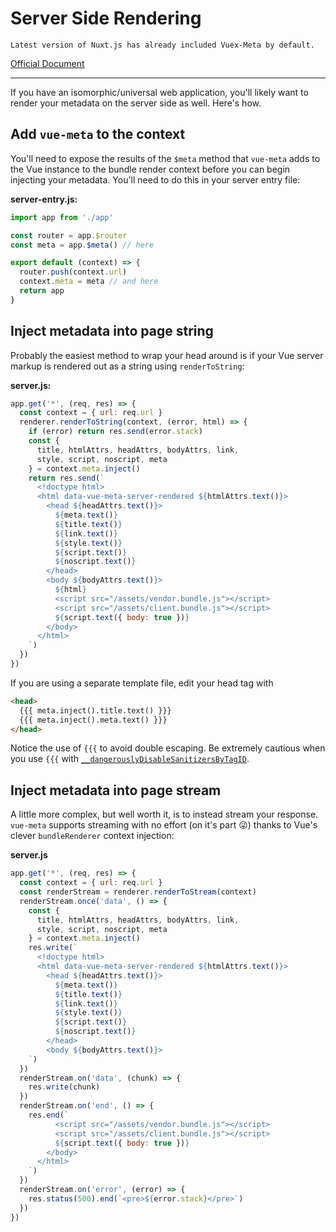 # Server Side Rendering

```
Latest version of Nuxt.js has already included Vuex-Meta by default.
```
[Official Document](https://nuxtjs.org/api/pages-head/)

<hr>

If you have an isomorphic/universal web application, you'll likely want to render your metadata on the server side as well. Here's how.

## Add `vue-meta` to the context

You'll need to expose the results of the `$meta` method that `vue-meta` adds to the Vue instance to the bundle render context before you can begin injecting your metadata. You'll need to do this in your server entry file:

**server-entry.js:**
```js
import app from './app'

const router = app.$router
const meta = app.$meta() // here

export default (context) => {
  router.push(context.url)
  context.meta = meta // and here
  return app
}
```

## Inject metadata into page string

Probably the easiest method to wrap your head around is if your Vue server markup is rendered out as a string using `renderToString`:

**server.js:**

```js
app.get('*', (req, res) => {
  const context = { url: req.url }
  renderer.renderToString(context, (error, html) => {
    if (error) return res.send(error.stack)
    const {
      title, htmlAttrs, headAttrs, bodyAttrs, link,
      style, script, noscript, meta
    } = context.meta.inject()
    return res.send(`
      <!doctype html>
      <html data-vue-meta-server-rendered ${htmlAttrs.text()}>
        <head ${headAttrs.text()}>
          ${meta.text()}
          ${title.text()}
          ${link.text()}
          ${style.text()}
          ${script.text()}
          ${noscript.text()}
        </head>
        <body ${bodyAttrs.text()}>
          ${html}
          <script src="/assets/vendor.bundle.js"></script>
          <script src="/assets/client.bundle.js"></script>
          ${script.text({ body: true })}
        </body>
      </html>
    `)
  })
})
```

If you are using a separate template file, edit your head tag with

```html
<head>
  {{{ meta.inject().title.text() }}}
  {{{ meta.inject().meta.text() }}}
</head>
```

Notice the use of `{{{` to avoid double escaping. Be extremely cautious when you use `{{{` with [`__dangerouslyDisableSanitizersByTagID`](/api/#dangerouslydisablesanitizersbytagid).

## Inject metadata into page stream


A little more complex, but well worth it, is to instead stream your response. `vue-meta` supports streaming with no effort (on it's part :stuck_out_tongue_winking_eye:) thanks to Vue's clever `bundleRenderer` context injection:

**server.js**
```js
app.get('*', (req, res) => {
  const context = { url: req.url }
  const renderStream = renderer.renderToStream(context)
  renderStream.once('data', () => {
    const {
      title, htmlAttrs, headAttrs, bodyAttrs, link,
      style, script, noscript, meta
    } = context.meta.inject()
    res.write(`
      <!doctype html>
      <html data-vue-meta-server-rendered ${htmlAttrs.text()}>
        <head ${headAttrs.text()}>
          ${meta.text()}
          ${title.text()}
          ${link.text()}
          ${style.text()}
          ${script.text()}
          ${noscript.text()}
        </head>
        <body ${bodyAttrs.text()}>
    `)
  })
  renderStream.on('data', (chunk) => {
    res.write(chunk)
  })
  renderStream.on('end', () => {
    res.end(`
          <script src="/assets/vendor.bundle.js"></script>
          <script src="/assets/client.bundle.js"></script>
          ${script.text({ body: true })}
        </body>
      </html>
    `)
  })
  renderStream.on('error', (error) => {
    res.status(500).end(`<pre>${error.stack}</pre>`)
  })
})
```
